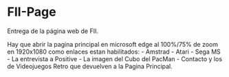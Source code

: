 # FII-Page
Entrega de la página web de FII.

Hay que abrir la pagina principal en microsoft edge al 100%/75% de zoom en 1920x1080
como enlaces estan habilitados:
	- Amstrad
	- Atari
	- Sega MS
	- La entrevista a Positive
	- La imagen del Cubo del PacMan
	- Contacto y los de Videojuegos Retro que devuelven a la Pagina Principal.

